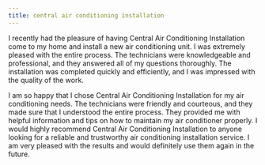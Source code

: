 ```yaml
---
title: central air conditioning installation
---
```


I recently had the pleasure of having Central Air Conditioning Installation come to my home and install a new air conditioning unit. I was extremely pleased with the entire process. The technicians were knowledgeable and professional, and they answered all of my questions thoroughly. The installation was completed quickly and efficiently, and I was impressed with the quality of the work.

I am so happy that I chose Central Air Conditioning Installation for my air conditioning needs. The technicians were friendly and courteous, and they made sure that I understood the entire process. They provided me with helpful information and tips on how to maintain my air conditioner properly. I would highly recommend Central Air Conditioning Installation to anyone looking for a reliable and trustworthy air conditioning installation service. I am very pleased with the results and would definitely use them again in the future.
